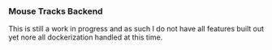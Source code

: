### Mouse Tracks Backend

This is still a work in progress and as such I do not have all features built out yet nore all dockerization handled at this time.